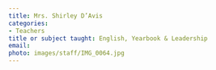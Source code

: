 ```yaml
---
title: Mrs. Shirley D’Avis
categories:
- Teachers
title or subject taught: English, Yearbook & Leadership
email: 
photo: images/staff/IMG_0064.jpg
---
```


